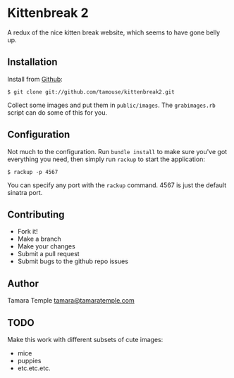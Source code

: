 # Kittenbreak 2

A redux of the nice kitten break website, which seems to have gone belly up.

## Installation

Install from [Github](https://github.com/tamouse/kittenbreak2):

    $ git clone git://github.com/tamouse/kittenbreak2.git

Collect some images and put them in `public/images`. The `grabimages.rb` script can do some of this for you.

## Configuration

Not much to the configuration. Run `bundle install` to make sure you've got everything you need, then simply run `rackup` to start the application:

    $ rackup -p 4567

You can specify any port with the `rackup` command. 4567 is just the default sinatra port.

## Contributing

* Fork it!
* Make a branch
* Make your changes
* Submit a pull request
* Submit bugs to the github repo issues


## Author

Tamara Temple <tamara@tamaratemple.com>

## TODO

Make this work with different subsets of cute images:

* mice
* puppies
* etc.etc.etc.
